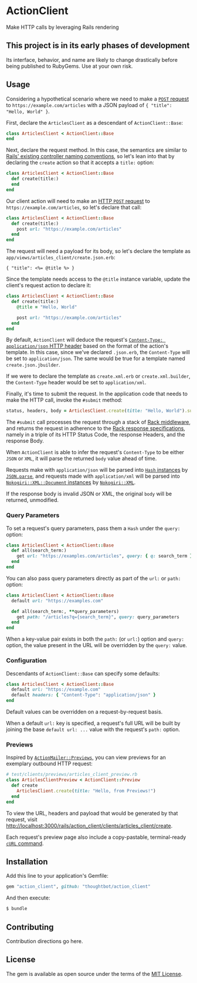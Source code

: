 # ActionClient

Make HTTP calls by leveraging Rails rendering

## This project is in its early phases of development

Its interface, behavior, and name are likely to change drastically before being
published to RubyGems. Use at your own risk.

## Usage

Considering a hypothetical scenario where we need to make a [`POST`
request][mdn-post] to `https://example.com/articles` with a JSON payload of `{
"title": "Hello, World" }`.

First, declare the `ArticlesClient` as a descendant of `ActionClient::Base`:

```ruby
class ArticlesClient < ActionClient::Base
end
```

Next, declare the request method. In this case, the semantics are similar to
[Rails' existing controller naming conventions][naming-actions], so let's lean
into that by declaring the `create` action so that it accepts a `title:` option:

```ruby
class ArticlesClient < ActionClient::Base
  def create(title:)
  end
end
```

Our client action will need to make an [HTTP `POST` request][mdn-post] to
`https://example.com/articles`, so let's declare that call:

```ruby
class ArticlesClient < ActionClient::Base
  def create(title:)
    post url: "https://example.com/articles"
  end
end
```

The request will need a payload for its body, so let's declare the template as
`app/views/articles_client/create.json.erb`:

```json+erb
{ "title": <%= @title %> }
```

Since the template needs access to the `@title` instance variable, update the
client's request action to declare it:

```ruby
class ArticlesClient < ActionClient::Base
  def create(title:)
    @title = "Hello, World"

    post url: "https://example.com/articles"
  end
end
```

By default, `ActionClient` will deduce the request's [`Content-Type:
application/json` HTTP header][mdn-content-type] based on the format of the
action's template. In this case, since we've declared `.json.erb`, the
`Content-Type` will be set to `application/json`. The same would be true for a
template named `create.json.jbuilder`.

If we were to declare the template as `create.xml.erb` or `create.xml.builder`,
the `Content-Type` header would be set to `application/xml`.

Finally, it's time to submit the request. In the application code that needs to
make the HTTP call, invoke the `#submit` method:

```ruby
status, headers, body = ArticlesClient.create(title: "Hello, World").submit
```

The `#submit` call processes the request through a stack of [Rack
middleware][rack], and returns the request in adherence to the [Rack response
specifications][rack-response], namely in a triple of its HTTP Status Code, the
response Headers, and the response Body.

When `ActionClient` is able to infer the request's `Content-Type` to be either
`JSON` or `XML`, it will parse the returned `body` value ahead of time.

Requests make with `application/json` will be parsed into [`Hash`
instances][ruby-hash] by [`JSON.parse`][json-parse], and requests made with
`application/xml` will be parsed into [`Nokogiri::XML::Document`
instances][nokogiri-document] by [`Nokogiri::XML`][nokogiri-xml].

If the response body is invalid JSON or XML, the original `body` will be
returned, unmodified.

[mdn-post]: https://developer.mozilla.org/en-US/docs/Web/HTTP/Methods/POST
[naming-actions]: https://guides.rubyonrails.org/action_controller_overview.html#methods-and-actions
[mdn-content-type]: https://developer.mozilla.org/en-US/docs/Web/HTTP/Headers/Content-Type
[rack]: https://github.com/rack/rack
[rack-response]: https://github.com/rack/rack/blob/master/SPEC.rdoc#the-response-
[json-parse]: https://ruby-doc.org/stdlib-2.6.3/libdoc/json/rdoc/JSON.html#method-i-parse
[ruby-hash]: https://ruby-doc.org/core-2.7.1/Hash.html
[nokogiri-xml]: https://nokogiri.org/rdoc/Nokogiri.html#XML-class_method
[nokogiri-document]: https://nokogiri.org/rdoc/Nokogiri/XML/Document.html

### Query Parameters

To set a request's query parameters, pass them a `Hash` under the `query:`
option:

```ruby
class ArticlesClient < ActionClient::Base
  def all(search_term:)
    get url: "https://examples.com/articles", query: { q: search_term }
  end
end
```

You can also pass query parameters directly as part of the `url:` or `path:`
option:

```ruby
class ArticlesClient < ActionClient::Base
  default url: "https://examples.com"

  def all(search_term:, **query_parameters)
    get path: "/articles?q={search_term}", query: query_parameters
  end
end
```

When a key-value pair exists in both the `path:` (or `url:`) option and `query:`
option, the value present in the URL will be overridden by the `query:` value.

### Configuration

Descendants of `ActionClient::Base` can specify some defaults:

```ruby
class ArticlesClient < ActionClient::Base
  default url: "https://example.com"
  default headers: { "Content-Type": "application/json" }
end
```

Default values can be overridden on a request-by-request basis.

When a default `url:` key is specified, a request's full URL will be built by
joining the base `default url: ...` value with the request's `path:` option.

### Previews

Inspired by [`ActionMailer::Previews`][action_mailer_previews], you can view
previews for an exemplary outbound HTTP request:

```ruby
# test/clients/previews/articles_client_preview.rb
class ArticlesClientPreview < ActionClient::Preview
  def create
    ArticlesClient.create(title: "Hello, from Previews!")
  end
end
```

To view the URL, headers and payload that would be generated by that request,
visit
<http://localhost:3000/rails/action_client/clients/articles_client/create>.

Each request's preview page also include a copy-pastable, terminal-ready [`cURL`
command][curl].

[action_mailer_previews]: https://guides.rubyonrails.org/action_mailer_basics.html#previewing-emails
[curl]: https://curl.haxx.se/

## Installation
Add this line to your application's Gemfile:

```ruby
gem "action_client", github: "thoughtbot/action_client"
```

And then execute:
```bash
$ bundle
```

## Contributing
Contribution directions go here.

## License
The gem is available as open source under the terms of the [MIT License](https://opensource.org/licenses/MIT).
